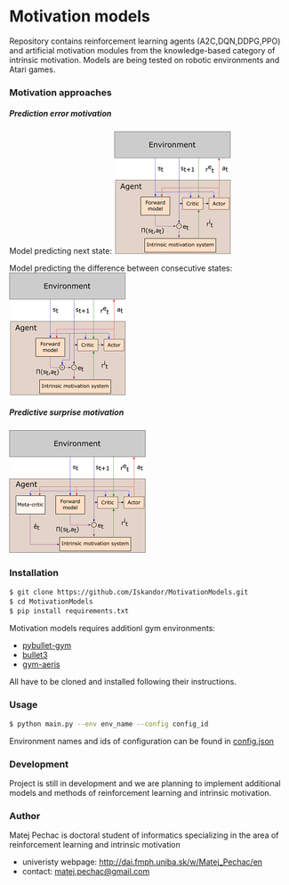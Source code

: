 # Motivation models

Repository contains reinforcement learning agents (A2C,DQN,DDPG,PPO) and artificial motivation modules from the knowledge-based category of intrinsic motivation. Models are being tested on robotic environments and Atari games.

### Motivation approaches
##### Prediction error motivation

Model predicting next state:
![](https://raw.githubusercontent.com/Iskandor/MotivationModels/master/assets/fm.png)

Model predicting the difference between consecutive states:
![](https://raw.githubusercontent.com/Iskandor/MotivationModels/master/assets/rfm.png)

##### Predictive surprise motivation
![](https://raw.githubusercontent.com/Iskandor/MotivationModels/master/assets/mcg.png)

### Installation

```sh
$ git clone https://github.com/Iskandor/MotivationModels.git
$ cd MotivationModels
$ pip install requirements.txt
```

Motivation models requires additionl gym environments:
* [pybullet-gym](https://github.com/benelot/pybullet-gym)
* [bullet3](https://github.com/bulletphysics/bullet3)
* [gym-aeris](https://github.com/michalnand/gym-aeris)

All have to be cloned and installed following their instructions.

### Usage
```sh
$ python main.py --env env_name --config config_id
```
Environment names and ids of configuration can be found in [config.json](https://github.com/Iskandor/MotivationModels/blob/master/config.json)

### Development
Project is still in development and we are planning to implement additional models and methods of reinforcement learning and intrinsic motivation. 

### Author
Matej Pechac is doctoral student of informatics specializing in the area of reinforcement learning and intrinsic motivation
- univeristy webpage: http://dai.fmph.uniba.sk/w/Matej_Pechac/en
- contact: matej.pechac@gmail.com